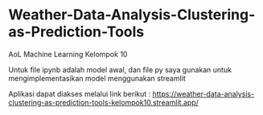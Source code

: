 # Weather-Data-Analysis-Clustering-as-Prediction-Tools
AoL Machine Learning Kelompok 10

Untuk file ipynb adalah model awal, dan file py saya gunakan untuk mengimplementasikan model menggunakan streamlit

Aplikasi dapat diakses melalui link berikut : https://weather-data-analysis-clustering-as-prediction-tools-kelompok10.streamlit.app/

